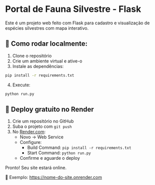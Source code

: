 # Portal de Fauna Silvestre - Flask

Este é um projeto web feito com Flask para cadastro e visualização de espécies silvestres com mapa interativo.

## 🐾 Como rodar localmente:

1. Clone o repositório
2. Crie um ambiente virtual e ative-o
3. Instale as dependências:
```bash
pip install -r requirements.txt
```
4. Execute:
```bash
python run.py
```

## 🚀 Deploy gratuito no Render

1. Crie um repositório no GitHub
2. Suba o projeto com `git push`
3. No [Render.com](https://render.com):
    - Novo → Web Service
    - Configure:
        - Build Command: `pip install -r requirements.txt`
        - Start Command: `python run.py`
    - Confirme e aguarde o deploy

Pronto! Seu site estará online.

🔗 Exemplo: https://nome-do-site.onrender.com
